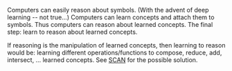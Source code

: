 Computers can easily reason about symbols. (With the advent of deep learning -- not true...) Computers can learn concepts and attach them to symbols. Thus computers can reason about learned concepts. The final step: learn to reason about learned concepts.

If reasoning is the manipulation of learned concepts, then learning to reason would be: learning different operations/functions to compose, reduce, add, intersect, ... learned concepts. See [SCAN](https://arxiv.org/abs/1707.03389) for the possible solution.
